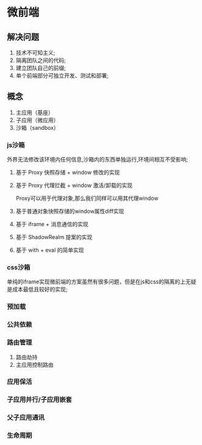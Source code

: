 # 微前端

## 解决问题

1. 技术不可知主义;
2. 隔离团队之间的代码;
3. 建立团队自己的前缀;
4. 单个前端部分可独立开发、测试和部署;

## 概念

1. 主应用（基座）
2. 子应用（微应用）
3. 沙箱（sandbox）


### js沙箱

外界无法修改该环境内任何信息,沙箱内的东西单独运行,环境间相互不受影响;

1. 基于 Proxy 快照存储 + window 修改的实现
2. 基于 Proxy 代理拦截 + window 激活/卸载的实现

   Proxy可以用于代理对象,那么我们同样可以用其代理window

3. 基于普通对象快照存储的window属性diff实现
4. 基于 iframe + 消息通信的实现
5. 基于 ShadowRealm 提案的实现
6. 基于 with + eval 的简单实现


### css沙箱

单纯的iframe实现微前端的方案虽然有很多问题，但是在js和css的隔离的上无疑是成本最低且较好的实现;

### 预加载

### 公共依赖

### 路由管理

1. 路由劫持
2. 主应用控制路由

### 应用保活

### 子应用并行/子应用嵌套

### 父子应用通讯

### 生命周期